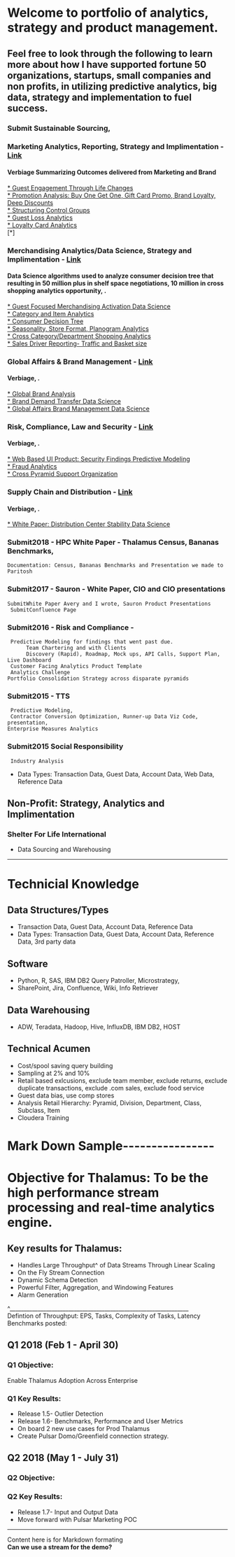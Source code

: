 # Welcome to portfolio of analytics, strategy and product management. 

## Feel free to look through the following to learn more about how I have supported fortune 50 organizations, startups, small companies and non profits, in utilizing predictive analytics, big data, strategy and implementation to fuel success.  


### Submit Sustainable Sourcing, 
### **Marketing Analytics, Reporting, Strategy and Implimentation - [Link](Marketing_Analytics)**  
#### Verbiage Summarizing Outcomes delivered from Marketing and Brand
[* Guest Engagement Through Life Changes](https://github.com/wisconsin545/Landing2/blob/master/Marketing_Analytics/Guest%20Engagement%20Through%20Life%20Changes.md)    
[* Promotion Analysis: Buy One Get One, Gift Card Promo, Brand Loyalty, Deep Discounts](https://github.com/wisconsin545/Landing2/blob/master/Marketing_Analytics/Promo%20Effectiveness%20-%20Gift%20Cards%20vs%20Buy%20Something%20Get%20Something.md)   
[* Structuring Control Groups](https://github.com/wisconsin545/Landing2/blob/master/Marketing_Analytics/Structuring%20Control%20Groups)  
[* Guest Loss Analytics](https://github.com/wisconsin545/Landing2/blob/master/Marketing_Analytics/Guest%20Loss%20Over%20Time.md)  
[* Loyalty Card Analytics](https://github.com/wisconsin545/Landing2/blob/master/Marketing_Analytics/Loyalty%20Card%20Analytics.md)  
[*]


### Merchandising Analytics/Data Science, Strategy and Implimentation - [Link](merchandising%20analytics)
#### Data Science algorithms used to analyze consumer decision tree that resulting in 50 million plus in shelf space negotiations, 10 million in cross shopping analytics opportunity, .   
[* Guest Focused Merchandising Activation Data Science](https://github.com/wisconsin545/Landing2/blob/master/merchandising%20analytics/Guest%20Focused%20Merchandising%20Activation%20Data%20Science.md)    
[* Category and Item Analytics](https://github.com/wisconsin545/Landing2/blob/master/merchandising%20analytics/Category%20and%20Item%20Analytics.md)  
[* Consumer Decision Tree](https://github.com/wisconsin545/Landing2/blob/master/merchandising%20analytics/Consumer%20Decision%20Tree-Random_Forest.md)  
[* Seasonality, Store Format, Planogram Analytics](https://github.com/wisconsin545/Landing2/blob/master/merchandising%20analytics/Seasonality%2C%20Store%20Format%2C%20Planogram%20Analytics.md)  
[* Cross Category/Department Shopping Analytics](https://github.com/wisconsin545/Landing2/blob/master/merchandising%20analytics/Cross%20Category-Department%20Shopping%20Analytics.md)  
[* Sales Driver Reporting- Traffic and Basket size](https://github.com/wisconsin545/Landing2/blob/master/merchandising%20analytics/Sales%20Driver%20Traffic%20and%20Basket%20size.md)


### Global Affairs & Brand Management - [Link](/Global%20Affairs%20and%20Brand%20Management)
#### Verbiage, . 
[* Global Brand Analysis](https://github.com/wisconsin545/Landing2/blob/master/Global%20Affairs%20and%20Brand%20Management/Brand%20Analysis.md)  
[* Brand Demand Transfer Data Science](https://github.com/wisconsin545/Landing2/blob/master/Global%20Affairs%20and%20Brand%20Management/Brand%20Demand%20Transfer%20Data%20Science.md)  
[* Global Affairs Brand Management Data Science](https://github.com/wisconsin545/Landing2/blob/master/Global%20Affairs%20and%20Brand%20Management/Global%20Affairs%20Brand%20Management%20Data%20Science.md)  

### Risk, Compliance, Law and Security - [Link](https://github.com/wisconsin545/Landing2/tree/master/Risk-%20Compliance-%20Law%20and%20Security)  
#### Verbiage, .  
[* Web Based UI Product: Security Findings Predictive Modeling](https://github.com/wisconsin545/Landing2/blob/master/Risk-%20Compliance-%20Law%20and%20Security/Security%20Findings%20Predictive%20Modeling.md)  
[* Fraud Analytics](https://github.com/wisconsin545/Landing2/blob/master/Risk-%20Compliance-%20Law%20and%20Security/Fraud%20Analytics.md)  
[* Cross Pyramid Support Organization](https://github.com/wisconsin545/Landing2/blob/master/Risk-%20Compliance-%20Law%20and%20Security/Cross%20Pyramid%20Support%20Organization.md)  

### Supply Chain and Distribution - [Link](https://github.com/wisconsin545/Landing2/tree/master/Supply%20Chain%20and%20Distribution)  
#### Verbiage, .  
[* White Paper: Distribution Center Stability Data Science](https://github.com/wisconsin545/Landing2/blob/master/Supply%20Chain%20and%20Distribution/Quadratic%20Linear%20Estimation.md)  


### Submit2018 - HPC White Paper - Thalamus Census, Bananas Benchmarks,  
    Documentation: Census, Bananas Benchmarks and Presentation we made to Paritosh 

### Submit2017 - Sauron - White Paper, CIO and CIO presentations
    SubmitWhite Paper Avery and I wrote, Sauron Product Presentations 
     SubmitConfluence Page
    

### Submit2016 - Risk and Compliance -
     Predictive Modeling for findings that went past due. 
          Team Chartering and with Clients
          Discovery (Rapid), Roadmap, Mock ups, API Calls, Support Plan, Live Dashboard 
     Customer Facing Analytics Product Template 
     Analytics Challenge 
    Portfolio Consolidation Strategy across disparate pyramids 

### Submit2015 - TTS
     Predictive Modeling,
     Contractor Conversion Optimization, Runner-up Data Viz Code, presentation, 
    Enterprise Measures Analytics 

### Submit2015 Social Responsibility
     Industry Analysis
      




* Data Types: Transaction Data, Guest Data, Account Data, Web Data, Reference Data 


## Non-Profit: Strategy, Analytics and Implimentation 
### Shelter For Life International 
* Data Sourcing and Warehousing 



---
# Technicial Knowledge
## Data Structures/Types 
* Transaction Data, Guest Data, Account Data, Reference Data 
* Data Types: Transaction Data, Guest Data, Account Data, Reference Data, 3rd party data 

## Software
* Python, R, SAS, IBM DB2 Query Patroller, Microstrategy, 
* SharePoint, Jira, Confluence, Wiki, Info Retriever 

## Data Warehousing 
* ADW, Teradata, Hadoop, Hive, InfluxDB, IBM DB2, HOST

## Technical Acumen 
* Cost/spool saving query building
* Sampling at 2% and 10%
* Retail based exlcusions, exclude team member, exclude returns, exclude duplicate transactions, exclude .com sales, exclude food service
* Guest data bias, use comp stores
* Analysis Retail Hierarchy: Pyramid, Division, Department, Class, Subclass, Item 
* Cloudera Training 



# Mark Down Sample----------------
# Objective for Thalamus: To be the high performance stream processing and real-time analytics engine.
## Key results for Thalamus: 
 * Handles Large Throughput^ of Data Streams Through Linear Scaling 
 * On the Fly Stream Connection
 * Dynamic Schema Detection
 * Powerful Filter, Aggregation, and Windowing Features
 * Alarm Generation 
 
 ^________________________________________________________________   
 Defintion of Throughput: EPS, Tasks, Complexity of Tasks, Latency  
 Benchmarks posted: 

## Q1 2018 (Feb 1 - April 30)
### Q1 Objective:  
Enable Thalamus Adoption Across Enterprise 
### Q1 Key Results: 
  * Release 1.5- Outlier Detection
  * Release 1.6- Benchmarks, Performance and User Metrics
  * On board 2 new use cases for Prod Thalamus
  * Create Pulsar Domo/Greenfield connection strategy.  

## Q2 2018 (May 1 - July 31)
### Q2 Objective:

### Q2 Key Results:
* Release 1.7- Input and Output Data
* Move forward with Pulsar Marketing POC

________________________________
Content here is for Markdown formating  
**Can we use a stream for the demo?**

